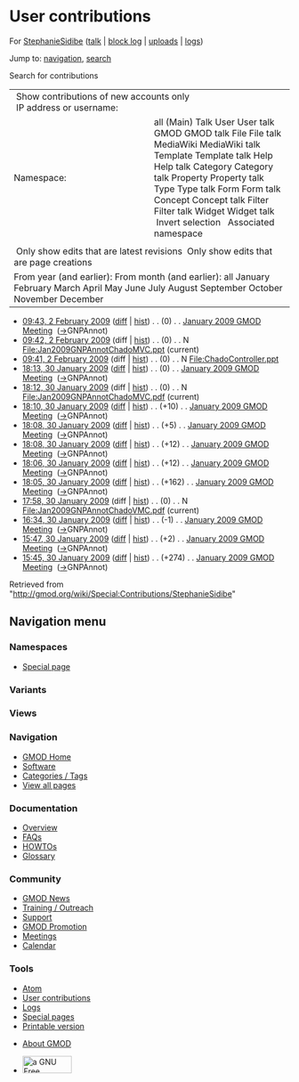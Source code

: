 <div id="mw-page-base" class="noprint">

</div>

<div id="mw-head-base" class="noprint">

</div>

<div id="content" class="mw-body" role="main">

<span id="top"></span>

<div id="mw-js-message" style="display:none;">

</div>



# <span dir="auto">User contributions</span>

<div id="bodyContent">

<div id="contentSub">

For <a
href="/mediawiki/index.php?title=User:StephanieSidibe&amp;action=edit&amp;redlink=1"
class="new"
title="User:StephanieSidibe (page does not exist)">StephanieSidibe</a>
(<a
href="/mediawiki/index.php?title=User_talk:StephanieSidibe&amp;action=edit&amp;redlink=1"
class="new"
title="User talk:StephanieSidibe (page does not exist)">talk</a> \|
[block
log](/mediawiki/index.php?title=Special:Log/block&page=User%3AStephanieSidibe "Special:Log/block")
\|
[uploads](/wiki/Special:ListFiles/StephanieSidibe "Special:ListFiles/StephanieSidibe")
\|
[logs](/wiki/Special:Log/StephanieSidibe "Special:Log/StephanieSidibe"))

</div>

<div id="jump-to-nav" class="mw-jump">

Jump to: [navigation](#mw-navigation), [search](#p-search)

</div>

<div id="mw-content-text">

Search for contributions

<table class="mw-contributions-table">
<colgroup>
<col style="width: 50%" />
<col style="width: 50%" />
</colgroup>
<tbody>
<tr class="odd">
<td colspan="2"> Show contributions of new accounts only<br />
 IP address or username:</td>
</tr>
<tr class="even">
<td class="mw-label">Namespace:</td>
<td>all (Main) Talk User User talk GMOD GMOD talk File File talk
MediaWiki MediaWiki talk Template Template talk Help Help talk Category
Category talk Property Property talk Type Type talk Form Form talk
Concept Concept talk Filter Filter talk Widget Widget talk  
 Invert selection 
 Associated namespace </td>
</tr>
<tr class="odd">
<td colspan="2"></td>
</tr>
<tr class="even">
<td colspan="2"> Only show edits that are latest revisions
 Only show edits that are page creations</td>
</tr>
<tr class="odd">
<td colspan="2">From year (and earlier): From month (and earlier): all
January February March April May June July August September October
November December</td>
</tr>
</tbody>
</table>

- <a
  href="/mediawiki/index.php?title=January_2009_GMOD_Meeting&amp;oldid=7516"
  class="mw-changeslist-date" title="January 2009 GMOD Meeting">09:43, 2
  February 2009</a>
  ([diff](/mediawiki/index.php?title=January_2009_GMOD_Meeting&diff=prev&oldid=7516 "January 2009 GMOD Meeting")
  \|
  [hist](/mediawiki/index.php?title=January_2009_GMOD_Meeting&action=history "January 2009 GMOD Meeting"))
  <span class="mw-changeslist-separator">. .</span>
  <span class="mw-plusminus-null" dir="ltr"
  title="46,432 bytes after change">(0)</span>‎
  <span class="mw-changeslist-separator">. .</span>
  <a href="/wiki/January_2009_GMOD_Meeting" class="mw-contributions-title"
  title="January 2009 GMOD Meeting">January 2009 GMOD Meeting</a> ‎
  <span class="comment">([→](/wiki/January_2009_GMOD_Meeting#GNPAnnot "January 2009 GMOD Meeting")‎<span dir="auto"><span class="autocomment">GNPAnnot</span></span>)</span>
- <a
  href="/mediawiki/index.php?title=File:Jan2009GNPAnnotChadoMVC.ppt&amp;oldid=7515"
  class="mw-changeslist-date"
  title="File:Jan2009GNPAnnotChadoMVC.ppt">09:42, 2 February 2009</a>
  (diff \|
  [hist](/mediawiki/index.php?title=File:Jan2009GNPAnnotChadoMVC.ppt&action=history "File:Jan2009GNPAnnotChadoMVC.ppt"))
  <span class="mw-changeslist-separator">. .</span>
  <span class="mw-plusminus-null" dir="ltr"
  title="0 bytes after change">(0)</span>‎
  <span class="mw-changeslist-separator">. .</span> N
  <a href="/wiki/File:Jan2009GNPAnnotChadoMVC.ppt"
  class="mw-contributions-title"
  title="File:Jan2009GNPAnnotChadoMVC.ppt">File:Jan2009GNPAnnotChadoMVC.ppt</a>
  ‎ <span class="mw-uctop">(current)</span>
- <a
  href="/mediawiki/index.php?title=File:ChadoController.ppt&amp;oldid=7514"
  class="mw-changeslist-date" title="File:ChadoController.ppt">09:41, 2
  February 2009</a> (diff \|
  [hist](/mediawiki/index.php?title=File:ChadoController.ppt&action=history "File:ChadoController.ppt"))
  <span class="mw-changeslist-separator">. .</span>
  <span class="mw-plusminus-null" dir="ltr"
  title="0 bytes after change">(0)</span>‎
  <span class="mw-changeslist-separator">. .</span> N
  <a href="/wiki/File:ChadoController.ppt" class="mw-contributions-title"
  title="File:ChadoController.ppt">File:ChadoController.ppt</a> ‎
- <a
  href="/mediawiki/index.php?title=January_2009_GMOD_Meeting&amp;oldid=7416"
  class="mw-changeslist-date" title="January 2009 GMOD Meeting">18:13, 30
  January 2009</a>
  ([diff](/mediawiki/index.php?title=January_2009_GMOD_Meeting&diff=prev&oldid=7416 "January 2009 GMOD Meeting")
  \|
  [hist](/mediawiki/index.php?title=January_2009_GMOD_Meeting&action=history "January 2009 GMOD Meeting"))
  <span class="mw-changeslist-separator">. .</span>
  <span class="mw-plusminus-null" dir="ltr"
  title="46,575 bytes after change">(0)</span>‎
  <span class="mw-changeslist-separator">. .</span>
  <a href="/wiki/January_2009_GMOD_Meeting" class="mw-contributions-title"
  title="January 2009 GMOD Meeting">January 2009 GMOD Meeting</a> ‎
  <span class="comment">([→](/wiki/January_2009_GMOD_Meeting#GNPAnnot "January 2009 GMOD Meeting")‎<span dir="auto"><span class="autocomment">GNPAnnot</span></span>)</span>
- <a
  href="/mediawiki/index.php?title=File:Jan2009GNPAnnotChadoMVC.pdf&amp;oldid=7415"
  class="mw-changeslist-date"
  title="File:Jan2009GNPAnnotChadoMVC.pdf">18:12, 30 January 2009</a>
  (diff \|
  [hist](/mediawiki/index.php?title=File:Jan2009GNPAnnotChadoMVC.pdf&action=history "File:Jan2009GNPAnnotChadoMVC.pdf"))
  <span class="mw-changeslist-separator">. .</span>
  <span class="mw-plusminus-null" dir="ltr"
  title="0 bytes after change">(0)</span>‎
  <span class="mw-changeslist-separator">. .</span> N
  <a href="/wiki/File:Jan2009GNPAnnotChadoMVC.pdf"
  class="mw-contributions-title"
  title="File:Jan2009GNPAnnotChadoMVC.pdf">File:Jan2009GNPAnnotChadoMVC.pdf</a>
  ‎ <span class="mw-uctop">(current)</span>
- <a
  href="/mediawiki/index.php?title=January_2009_GMOD_Meeting&amp;oldid=7414"
  class="mw-changeslist-date" title="January 2009 GMOD Meeting">18:10, 30
  January 2009</a>
  ([diff](/mediawiki/index.php?title=January_2009_GMOD_Meeting&diff=prev&oldid=7414 "January 2009 GMOD Meeting")
  \|
  [hist](/mediawiki/index.php?title=January_2009_GMOD_Meeting&action=history "January 2009 GMOD Meeting"))
  <span class="mw-changeslist-separator">. .</span>
  <span class="mw-plusminus-pos" dir="ltr"
  title="46,575 bytes after change">(+10)</span>‎
  <span class="mw-changeslist-separator">. .</span>
  <a href="/wiki/January_2009_GMOD_Meeting" class="mw-contributions-title"
  title="January 2009 GMOD Meeting">January 2009 GMOD Meeting</a> ‎
  <span class="comment">([→](/wiki/January_2009_GMOD_Meeting#GNPAnnot "January 2009 GMOD Meeting")‎<span dir="auto"><span class="autocomment">GNPAnnot</span></span>)</span>
- <a
  href="/mediawiki/index.php?title=January_2009_GMOD_Meeting&amp;oldid=7413"
  class="mw-changeslist-date" title="January 2009 GMOD Meeting">18:08, 30
  January 2009</a>
  ([diff](/mediawiki/index.php?title=January_2009_GMOD_Meeting&diff=prev&oldid=7413 "January 2009 GMOD Meeting")
  \|
  [hist](/mediawiki/index.php?title=January_2009_GMOD_Meeting&action=history "January 2009 GMOD Meeting"))
  <span class="mw-changeslist-separator">. .</span>
  <span class="mw-plusminus-pos" dir="ltr"
  title="46,565 bytes after change">(+5)</span>‎
  <span class="mw-changeslist-separator">. .</span>
  <a href="/wiki/January_2009_GMOD_Meeting" class="mw-contributions-title"
  title="January 2009 GMOD Meeting">January 2009 GMOD Meeting</a> ‎
  <span class="comment">([→](/wiki/January_2009_GMOD_Meeting#GNPAnnot "January 2009 GMOD Meeting")‎<span dir="auto"><span class="autocomment">GNPAnnot</span></span>)</span>
- <a
  href="/mediawiki/index.php?title=January_2009_GMOD_Meeting&amp;oldid=7412"
  class="mw-changeslist-date" title="January 2009 GMOD Meeting">18:08, 30
  January 2009</a>
  ([diff](/mediawiki/index.php?title=January_2009_GMOD_Meeting&diff=prev&oldid=7412 "January 2009 GMOD Meeting")
  \|
  [hist](/mediawiki/index.php?title=January_2009_GMOD_Meeting&action=history "January 2009 GMOD Meeting"))
  <span class="mw-changeslist-separator">. .</span>
  <span class="mw-plusminus-pos" dir="ltr"
  title="46,560 bytes after change">(+12)</span>‎
  <span class="mw-changeslist-separator">. .</span>
  <a href="/wiki/January_2009_GMOD_Meeting" class="mw-contributions-title"
  title="January 2009 GMOD Meeting">January 2009 GMOD Meeting</a> ‎
  <span class="comment">([→](/wiki/January_2009_GMOD_Meeting#GNPAnnot "January 2009 GMOD Meeting")‎<span dir="auto"><span class="autocomment">GNPAnnot</span></span>)</span>
- <a
  href="/mediawiki/index.php?title=January_2009_GMOD_Meeting&amp;oldid=7411"
  class="mw-changeslist-date" title="January 2009 GMOD Meeting">18:06, 30
  January 2009</a>
  ([diff](/mediawiki/index.php?title=January_2009_GMOD_Meeting&diff=prev&oldid=7411 "January 2009 GMOD Meeting")
  \|
  [hist](/mediawiki/index.php?title=January_2009_GMOD_Meeting&action=history "January 2009 GMOD Meeting"))
  <span class="mw-changeslist-separator">. .</span>
  <span class="mw-plusminus-pos" dir="ltr"
  title="46,548 bytes after change">(+12)</span>‎
  <span class="mw-changeslist-separator">. .</span>
  <a href="/wiki/January_2009_GMOD_Meeting" class="mw-contributions-title"
  title="January 2009 GMOD Meeting">January 2009 GMOD Meeting</a> ‎
  <span class="comment">([→](/wiki/January_2009_GMOD_Meeting#GNPAnnot "January 2009 GMOD Meeting")‎<span dir="auto"><span class="autocomment">GNPAnnot</span></span>)</span>
- <a
  href="/mediawiki/index.php?title=January_2009_GMOD_Meeting&amp;oldid=7410"
  class="mw-changeslist-date" title="January 2009 GMOD Meeting">18:05, 30
  January 2009</a>
  ([diff](/mediawiki/index.php?title=January_2009_GMOD_Meeting&diff=prev&oldid=7410 "January 2009 GMOD Meeting")
  \|
  [hist](/mediawiki/index.php?title=January_2009_GMOD_Meeting&action=history "January 2009 GMOD Meeting"))
  <span class="mw-changeslist-separator">. .</span>
  <span class="mw-plusminus-pos" dir="ltr"
  title="46,536 bytes after change">(+162)</span>‎
  <span class="mw-changeslist-separator">. .</span>
  <a href="/wiki/January_2009_GMOD_Meeting" class="mw-contributions-title"
  title="January 2009 GMOD Meeting">January 2009 GMOD Meeting</a> ‎
  <span class="comment">([→](/wiki/January_2009_GMOD_Meeting#GNPAnnot "January 2009 GMOD Meeting")‎<span dir="auto"><span class="autocomment">GNPAnnot</span></span>)</span>
- <a
  href="/mediawiki/index.php?title=File:Jan2009GNPAnnotChadoVMC.pdf&amp;oldid=7409"
  class="mw-changeslist-date"
  title="File:Jan2009GNPAnnotChadoVMC.pdf">17:58, 30 January 2009</a>
  (diff \|
  [hist](/mediawiki/index.php?title=File:Jan2009GNPAnnotChadoVMC.pdf&action=history "File:Jan2009GNPAnnotChadoVMC.pdf"))
  <span class="mw-changeslist-separator">. .</span>
  <span class="mw-plusminus-null" dir="ltr"
  title="0 bytes after change">(0)</span>‎
  <span class="mw-changeslist-separator">. .</span> N
  <a href="/wiki/File:Jan2009GNPAnnotChadoVMC.pdf"
  class="mw-contributions-title"
  title="File:Jan2009GNPAnnotChadoVMC.pdf">File:Jan2009GNPAnnotChadoVMC.pdf</a>
  ‎ <span class="mw-uctop">(current)</span>
- <a
  href="/mediawiki/index.php?title=January_2009_GMOD_Meeting&amp;oldid=7408"
  class="mw-changeslist-date" title="January 2009 GMOD Meeting">16:34, 30
  January 2009</a>
  ([diff](/mediawiki/index.php?title=January_2009_GMOD_Meeting&diff=prev&oldid=7408 "January 2009 GMOD Meeting")
  \|
  [hist](/mediawiki/index.php?title=January_2009_GMOD_Meeting&action=history "January 2009 GMOD Meeting"))
  <span class="mw-changeslist-separator">. .</span>
  <span class="mw-plusminus-neg" dir="ltr"
  title="46,374 bytes after change">(-1)</span>‎
  <span class="mw-changeslist-separator">. .</span>
  <a href="/wiki/January_2009_GMOD_Meeting" class="mw-contributions-title"
  title="January 2009 GMOD Meeting">January 2009 GMOD Meeting</a> ‎
  <span class="comment">([→](/wiki/January_2009_GMOD_Meeting#GNPAnnot "January 2009 GMOD Meeting")‎<span dir="auto"><span class="autocomment">GNPAnnot</span></span>)</span>
- <a
  href="/mediawiki/index.php?title=January_2009_GMOD_Meeting&amp;oldid=7407"
  class="mw-changeslist-date" title="January 2009 GMOD Meeting">15:47, 30
  January 2009</a>
  ([diff](/mediawiki/index.php?title=January_2009_GMOD_Meeting&diff=prev&oldid=7407 "January 2009 GMOD Meeting")
  \|
  [hist](/mediawiki/index.php?title=January_2009_GMOD_Meeting&action=history "January 2009 GMOD Meeting"))
  <span class="mw-changeslist-separator">. .</span>
  <span class="mw-plusminus-pos" dir="ltr"
  title="46,375 bytes after change">(+2)</span>‎
  <span class="mw-changeslist-separator">. .</span>
  <a href="/wiki/January_2009_GMOD_Meeting" class="mw-contributions-title"
  title="January 2009 GMOD Meeting">January 2009 GMOD Meeting</a> ‎
  <span class="comment">([→](/wiki/January_2009_GMOD_Meeting#GNPAnnot "January 2009 GMOD Meeting")‎<span dir="auto"><span class="autocomment">GNPAnnot</span></span>)</span>
- <a
  href="/mediawiki/index.php?title=January_2009_GMOD_Meeting&amp;oldid=7406"
  class="mw-changeslist-date" title="January 2009 GMOD Meeting">15:45, 30
  January 2009</a>
  ([diff](/mediawiki/index.php?title=January_2009_GMOD_Meeting&diff=prev&oldid=7406 "January 2009 GMOD Meeting")
  \|
  [hist](/mediawiki/index.php?title=January_2009_GMOD_Meeting&action=history "January 2009 GMOD Meeting"))
  <span class="mw-changeslist-separator">. .</span>
  <span class="mw-plusminus-pos" dir="ltr"
  title="46,373 bytes after change">(+274)</span>‎
  <span class="mw-changeslist-separator">. .</span>
  <a href="/wiki/January_2009_GMOD_Meeting" class="mw-contributions-title"
  title="January 2009 GMOD Meeting">January 2009 GMOD Meeting</a> ‎
  <span class="comment">([→](/wiki/January_2009_GMOD_Meeting#GNPAnnot "January 2009 GMOD Meeting")‎<span dir="auto"><span class="autocomment">GNPAnnot</span></span>)</span>

</div>

<div class="printfooter">

Retrieved from
"<http://gmod.org/wiki/Special:Contributions/StephanieSidibe>"

</div>

<div id="catlinks" class="catlinks catlinks-allhidden">

</div>

<div class="visualClear">

</div>

</div>

</div>

<div id="mw-navigation">

## Navigation menu

<div id="mw-head">



<div id="left-navigation">

<div id="p-namespaces" class="vectorTabs" role="navigation"
aria-labelledby="p-namespaces-label">

### Namespaces

- <span id="ca-nstab-special">[Special
  page](/wiki/Special:Contributions/StephanieSidibe "This is a special page, you cannot edit the page itself")</span>

</div>

<div id="p-variants" class="vectorMenu emptyPortlet" role="navigation"
aria-labelledby="p-variants-label">

### 

### Variants[](#)

<div class="menu">

</div>

</div>

</div>

<div id="right-navigation">

<div id="p-views" class="vectorTabs emptyPortlet" role="navigation"
aria-labelledby="p-views-label">

### Views

</div>



</div>



</div>

</div>

</div>

<div id="mw-panel">

<div id="p-logo" role="banner">

<a href="/wiki/Main_Page"
style="background-image: url(http://gmod.org/images/GMOD-cogs.png);"
title="Visit the main page"></a>

</div>

<div id="p-Navigation" class="portal" role="navigation"
aria-labelledby="p-Navigation-label">

### Navigation

<div class="body">

- <span id="n-GMOD-Home">[GMOD Home](/wiki/Main_Page)</span>
- <span id="n-Software">[Software](/wiki/GMOD_Components)</span>
- <span id="n-Categories-.2F-Tags">[Categories /
  Tags](/wiki/Categories)</span>
- <span id="n-View-all-pages">[View all
  pages](/wiki/Special:AllPages)</span>

</div>

</div>

<div id="p-Documentation" class="portal" role="navigation"
aria-labelledby="p-Documentation-label">

### Documentation

<div class="body">

- <span id="n-Overview">[Overview](/wiki/Overview)</span>
- <span id="n-FAQs">[FAQs](/wiki/Category:FAQ)</span>
- <span id="n-HOWTOs">[HOWTOs](/wiki/Category:HOWTO)</span>
- <span id="n-Glossary">[Glossary](/wiki/Glossary)</span>

</div>

</div>

<div id="p-Community" class="portal" role="navigation"
aria-labelledby="p-Community-label">

### Community

<div class="body">

- <span id="n-GMOD-News">[GMOD News](/wiki/GMOD_News)</span>
- <span id="n-Training-.2F-Outreach">[Training /
  Outreach](/wiki/Training_and_Outreach)</span>
- <span id="n-Support">[Support](/wiki/Support)</span>
- <span id="n-GMOD-Promotion">[GMOD
  Promotion](/wiki/GMOD_Promotion)</span>
- <span id="n-Meetings">[Meetings](/wiki/Meetings)</span>
- <span id="n-Calendar">[Calendar](/wiki/Calendar)</span>

</div>

</div>

<div id="p-tb" class="portal" role="navigation"
aria-labelledby="p-tb-label">

### Tools

<div class="body">

- <span id="feedlinks"><a
  href="http://gmod.org/mediawiki/index.php?title=Special:Contributions/StephanieSidibe&amp;feed=atom"
  id="feed-atom" class="feedlink" rel="alternate"
  type="application/atom+xml" title="Atom feed for this page">Atom</a></span>
- <span id="t-contributions">[User
  contributions](/wiki/Special:Contributions/StephanieSidibe "A list of contributions of this user")</span>
- <span id="t-log">[Logs](/wiki/Special:Log/StephanieSidibe)</span>
- <span id="t-specialpages"><a href="/wiki/Special:SpecialPages" accesskey="q"
  title="A list of all special pages [q]">Special pages</a></span>
- <span id="t-print"><a
  href="/mediawiki/index.php?title=Special:Contributions/StephanieSidibe&amp;printable=yes"
  rel="alternate" accesskey="p"
  title="Printable version of this page [p]">Printable version</a></span>

</div>

</div>

</div>

</div>

<div id="footer" role="contentinfo">

- <span id="footer-places-about">[About
  GMOD](/wiki/GMOD:About "GMOD:About")</span>

<!-- -->

- <span id="footer-copyrightico">[<img src="http://www.gnu.org/graphics/gfdl-logo-small.png" width="88"
  height="31" alt="a GNU Free Documentation License" />](http://www.gnu.org/licenses/fdl-1.3.html)</span>


<div style="clear:both">

</div>

</div>
